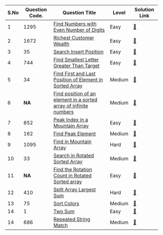 S.No | Question Code. | Question Title | Level | Solution Link
---- | -------------- | -------------- | ----- | -------------
1 | 1295 | [Find Numbers with Even Number of Digits](https://leetcode.com/problems/find-numbers-with-even-number-of-digits/) | Easy | [:link:](https://github.com/RadientBrain/LeetCode-Solutions/blob/main/Practice/findNumbers.java)
2 | 1672 | [Richest Customer Wealth](https://leetcode.com/problems/richest-customer-wealth/) | Easy | [:link:](https://github.com/RadientBrain/LeetCode-Solutions/blob/main/Practice/maximumWealth.java)
3 | 35 | [Search Insert Position](https://leetcode.com/problems/search-insert-position/) | Easy | [:link:](https://github.com/RadientBrain/LeetCode-Solutions/blob/main/Practice/searchInsert.java)
4 | 744 | [Find Smallest Letter Greater Than Target](https://leetcode.com/problems/find-smallest-letter-greater-than-target/) | Easy | [:link:](https://github.com/RadientBrain/LeetCode-Solutions/blob/main/Practice/nextGreatestLetter.java)
5 | 34 | [Find First and Last Position of Element in Sorted Array](https://leetcode.com/problems/find-first-and-last-position-of-element-in-sorted-array/) | Medium | [:link:](https://github.com/RadientBrain/LeetCode-Solutions/blob/main/Practice/searchRange.java)
6 | **NA** | [Find position of an element in a sorted array of infinite numbers](https://www.geeksforgeeks.org/find-position-element-sorted-array-infinite-numbers/) | Medium | [:link:](https://github.com/RadientBrain/LeetCode-Solutions/blob/main/Practice/findElement_in_InfiniteArray.java)
7 | 852 | [Peak Index in a Mountain Array](https://leetcode.com/problems/peak-index-in-a-mountain-array/) | Easy | [:link:](https://github.com/RadientBrain/LeetCode-Solutions/blob/main/Practice/peakIndexInMountainArray.java)
8 | 162 | [Find Peak Element](https://leetcode.com/problems/find-peak-element/) | Medium | [:link:](https://github.com/RadientBrain/LeetCode-Solutions/blob/main/Practice/findPeakElement.java)
9 | 1095 | [Find in Mountain Array](https://leetcode.com/problems/find-in-mountain-array/) | Hard | [:link:](https://github.com/RadientBrain/LeetCode-Solutions/blob/main/Practice/findInMountainArray.java)
10 | 33 | [Search in Rotated Sorted Array](https://leetcode.com/problems/search-in-rotated-sorted-array/) | Medium | [:link:](https://github.com/RadientBrain/LeetCode-Solutions/blob/main/Practice/rotSearch.java)
11 | **NA** | [Find the Rotation Count in Rotated Sorted array](https://www.geeksforgeeks.org/find-rotation-count-rotated-sorted-array/) | Easy | [:link:](https://github.com/RadientBrain/LeetCode-Solutions/blob/main/Practice/rotCount.java)
12 | 410 | [Split Array Largest Sum](https://leetcode.com/problems/split-array-largest-sum/) | Hard | [:link:](https://github.com/RadientBrain/LeetCode-Solutions/blob/main/Practice/splitArray.java)
13 | 75 | [Sort Colors](https://leetcode.com/problems/sort-colors/) | Medium | [:link:](https://github.com/RadientBrain/LeetCode-Solutions/blob/main/Practice/sortColors.java)
14 | 1 | [Two Sum](https://leetcode.com/problems/two-sum/) | Easy | [:link:](https://github.com/RadientBrain/LeetCode-Solutions/blob/main/Practice/twoSum.java)
14 | 686 | [Repeated String Match](https://leetcode.com/problems/repeated-string-match/) | Medium | [:link:](https://github.com/RadientBrain/LeetCode-Solutions/blob/main/Practice/repeatedStringMatch.java)
